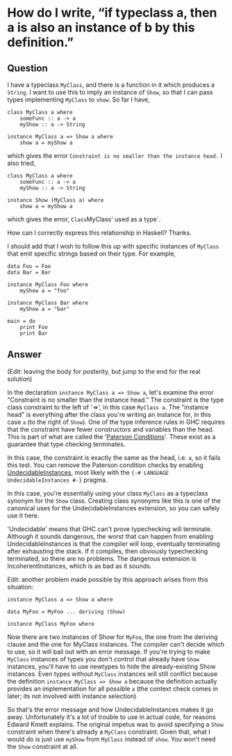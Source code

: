 
# How do I write, &#x201C;if typeclass a, then a is also an instance of b by this definition.&#x201D;

## Question
        
I have a typeclass `MyClass`, and there is a function in it which produces a `String`. I want to use this to imply an instance of `Show`, so that I can pass types implementing `MyClass` to `show`. So far I have,

    class MyClass a where
        someFunc :: a -> a
        myShow :: a -> String 
    
    instance MyClass a => Show a where
        show a = myShow a
    

which gives the error `Constraint is no smaller than the instance head.` I also tried,

    class MyClass a where
        someFunc :: a -> a
        myShow :: a -> String
    
    instance Show (MyClass a) where
        show a = myShow a
    

which gives the error, `Class`MyClass' used as a type`.

How can I correctly express this relationship in Haskell? Thanks.

I should add that I wish to follow this up with specific instances of `MyClass` that emit specific strings based on their type. For example,

    data Foo = Foo
    data Bar = Bar
    
    instance MyClass Foo where
        myShow a = "foo"
    
    instance MyClass Bar where
        myShow a = "bar"
    
    main = do
        print Foo
        print Bar

## Answer
        
(Edit: leaving the body for posterity, but jump to the end for the real solution)

In the declaration `instance MyClass a => Show a`, let's examine the error "Constraint is no smaller than the instance head." The constraint is the type class constraint to the left of '=>', in this case `MyClass a`. The "instance head" is everything after the class you're writing an instance for, in this case `a` (to the right of `Show`). One of the type inference rules in GHC requires that the constraint have fewer constructors and variables than the head. This is part of what are called the '[Paterson Conditions](https://downloads.haskell.org/~ghc/latest/docs/html/users_guide/glasgow_exts.html#instance-termination-rules)'. These exist as a guarantee that type checking terminates.

In this case, the constraint is exactly the same as the head, i.e. `a`, so it fails this test. You can remove the Paterson condition checks by enabling [UndecidableInstances](https://downloads.haskell.org/~ghc/latest/docs/html/users_guide/glasgow_exts.html#undecidable-instances), most likely with the `{-# LANGUAGE UndecidableInstances #-}` pragma.

In this case, you're essentially using your class `MyClass` as a typeclass synonym for the `Show` class. Creating class synonyms like this is one of the canonical uses for the UndecidableInstances extension, so you can safely use it here.

'Undecidable' means that GHC can't prove typechecking will terminate. Although it sounds dangerous, the worst that can happen from enabling UndecidableInstances is that the compiler will loop, eventually terminating after exhausting the stack. If it compiles, then obviously typechecking terminated, so there are no problems. The dangerous extension is IncoherentInstances, which is as bad as it sounds.

Edit: another problem made possible by this approach arises from this situation:

    instance MyClass a => Show a where
    
    data MyFoo = MyFoo ... deriving (Show)
    
    instance MyClass MyFoo where
    

Now there are two instances of Show for `MyFoo`, the one from the deriving clause and the one for MyClass instances. The compiler can't decide which to use, so it will bail out with an error message. If you're trying to make `MyClass` instances of types you don't control that already have `Show` instances, you'll have to use newtypes to hide the already-existing Show instances. Even types without `MyClass` instances will still conflict because the definition `instance MyClass => Show a` because the definition actually provides an implementation for all possible `a` (the context check comes in later; its not involved with instance selection)

So that's the error message and how UndecidableInstances makes it go away. Unfortunately it's a lot of trouble to use in actual code, for reasons Edward Kmett explains. The original impetus was to avoid specifying a `Show` constraint when there's already a `MyClass` constraint. Given that, what I would do is just use `myShow` from `MyClass` instead of `show`. You won't need the `Show` constraint at all.
